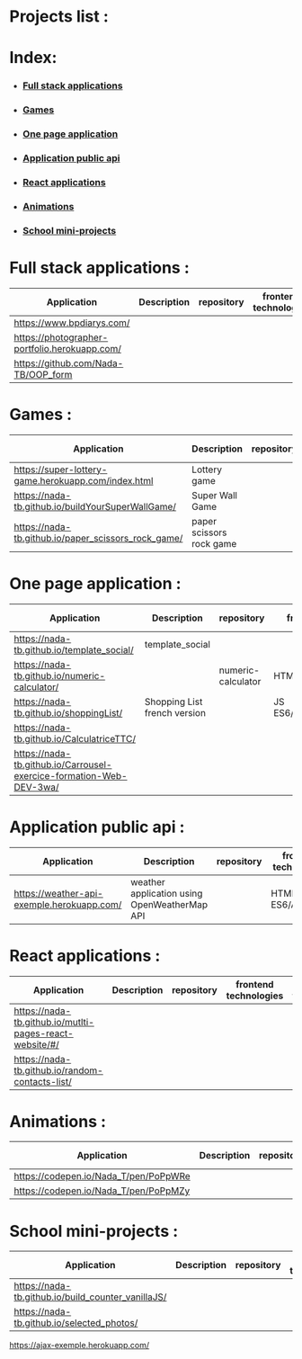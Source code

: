 # Projects list :

# Index:

* ### [Full stack applications](#full-stack-applications-)
* ### [Games](#games-)
* ### [One page application](#one-page-application-)
* ### [Application public api](#application-public-api-)
* ### [React applications](#react-applications-)
* ### [Animations](#animations-)
* ### [School mini-projects](#school-mini-projects-)




# Full stack applications :
Application | Description | repository| frontend technologies | backend technologies
------------|-------------|------------|----------- |---------------------
https://www.bpdiarys.com/|
https://photographer-portfolio.herokuapp.com/|
https://github.com/Nada-TB/OOP_form |

 # Games :
Application  | Description | repository| frontend technologies | backend technologies
------------|-------------|-------------|---------- |---------------------
https://super-lottery-game.herokuapp.com/index.html| Lottery game | |HTML/CSS/JS/AJAX |PHP
https://nada-tb.github.io/buildYourSuperWallGame/|Super Wall Game | |JS/ES6/HTML/CSS |
https://nada-tb.github.io/paper_scissors_rock_game/ |paper scissors rock game | |JS/ES6/HTML/CSS/OOP


# One page application :
Application | Description | repository| frontend technologies | backend technologies
------------|-------------|------------|----------- |---------------------
https://nada-tb.github.io/template_social/|template_social
https://nada-tb.github.io/numeric-calculator/| |numeric-calculator|HTML/CSS/JS|
https://nada-tb.github.io/shoppingList/|Shopping List french version| |JS ES6/HTML/CSS/localStorage|
https://nada-tb.github.io/CalculatriceTTC/|
https://nada-tb.github.io/Carrousel-exercice-formation-Web-DEV-3wa/|


# Application public api :
Application | Description | repository| frontend technologies | backend technologies
------------|-------------|------------|----------- |---------------------
https://weather-api-exemple.herokuapp.com/|weather application using OpenWeatherMap API||HTML/CSS/JS ES6/AJAX|PHP

#  React applications :
Application | Description | repository| frontend technologies | backend technologies
------------|-------------|------------|----------- |---------------------
https://nada-tb.github.io/mutlti-pages-react-website/#/|
https://nada-tb.github.io/random-contacts-list/|

# Animations :
Application | Description | repository| frontend technologies | backend technologies
------------|-------------|------------|----------- |---------------------
https://codepen.io/Nada_T/pen/PoPpWRe|
https://codepen.io/Nada_T/pen/PoPpMZy|

# School mini-projects :
Application | Description | repository| frontend technologies | backend technologies
------------|-------------|------------|----------- |---------------------
https://nada-tb.github.io/build_counter_vanillaJS/|
https://nada-tb.github.io/selected_photos/|
https://ajax-exemple.herokuapp.com/




